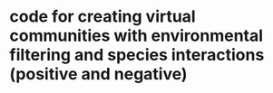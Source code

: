# code for creating virtual communities with environmental filtering and species interactions (positive and negative)
